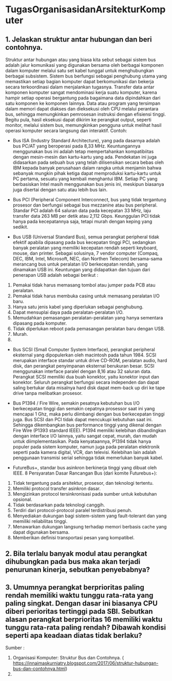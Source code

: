 # TugasOrganisasidanArsitekturKomputer

## 1. Jelaskan struktur antar hubungan dan beri contohnya.
Struktur antar hubungan atau yang biasa kita sebut sebagai sistem bus adalah jalur komunikasi yang digunakan bersama oleh berbagai komponen dalam komputer melalui satu set kabel tunggal untuk menghubungkan berbagai subsistem. Sistem bus berfungsi sebagai penghubung utama yang memastikan setiap bagian komputer dapat berkomunikasi dan bekerja secara terkoordinasi dalam menjalankan tugasnya. Transfer data antar komponen komputer sangat mendominasi kerja suatu komputer, karena hampir setiap operasi bergantung pada bagaimana data dipindahkan dari satu komponen ke komponen lainnya. Data atau program yang tersimpan dalam memori dapat diakses dan dieksekusi oleh CPU melalui perantara bus, sehingga memungkinkan pemrosesan instruksi dengan efisiensi tinggi. Begitu pula, hasil eksekusi dapat dikirim ke perangkat output, seperti monitor, melalui sistem bus, memungkinkan pengguna untuk melihat hasil operasi komputer secara langsung dan interaktif.
Contoh:
- Bus ISA (Industry Standard Architecture), yang pada dasarnya adalah bus PC/AT yang beroperasi pada 8,33 MHz. Keuntungannya menggunakan bus ini adalah tetap mempertahankan kompatibiitas dengan mesin-mesin dan kartu-kartu yang ada. Pendekatan ini juga didasarkan pada sebuah bus yang telah dilisensikan secara bebas oleh IBM kepada banyak perusahaan dalam rangka untuk menjamin bahwa sebanyak mungkin pihak ketiga dapat memproduksi kartu-kartu untuk PC pertama, sesuatu yang kembali menghantui IBM. Setiap PC yang berbasiskan Intel masih menggunakan bus jenis ini, meskipun biasanya juga disertai dengan satu atau lebih bus lain.

- Bus PCI (Peripheral Component Interconnect, bus yang tidak tergantung prosesor dan berfungsi sebagai bus mezzanine atau bus peripheral. Standar PCI adalah 64 saluran data pada kecepatan 33 MHz, laju transfer data 263 MB per detik atau 2,112 Gbps. Keunggulan PCI tidak hanya pada kecepatannya saja, tetapi murah dengan keping yang sedikit.

- Bus USB (Universal Standard Bus), semua perangkat peripheral tidak efektif apabila dipasang pada bus kecepatan tinggi PCI, sedangkan banyak peralatan yang memiliki kecepatan rendah seperti keyboard, mouse, dan printer. Sebagai solusinya, 7 vendor computer (Compaq, DEC, IBM, Intel, Microsoft, NEC, dan Northen Telecom) bersama-sama merancang bus untuk peralatan I/O berkecepatan rendah, yang dinamakan USB ini. Keuntungan yang didapatkan dan tujuan dari penerapan USB adalah sebagai berikut : 
1. Pemakai tidak harus memasang tombol atau jumper pada PCB atau peralatan.
2. Pemakai tidak harus membuka casing untuk memasang peralatan I/O baru. 
3. Hanya satu jenis kabel yang diperlukan sebagai penghubung. 
4. Dapat mensuplai daya pada peralatan-peralatan I/O. 
5. Memudahkan pemasangan peralatan-peralatan yang hanya sementara dipasang pada komputer. 
6. Tidak diperlukan reboot pada pemasangan peralatan baru dengan USB. 
7. Murah.
8. 
- Bus SCSI (Small Computer System Interface), perangkat peripheral eksternal yang dipopulerkan oleh macintosh pada tahun 1984. SCSI merupakan interface standar untuk drive CD-ROM, peralatan audio, hard disk, dan perangkat penyimpanan eksternal berukuran besar. SCSI menggunakan interface paralel dengan 8,16 atau 32 saluran data. Perangkat SCSI memiliki dua buah konektor, yaitu konektor input dan konektor. Seluruh perangkat berfungsi secara independen dan dapat saling bertukar data misalnya hard disk dapat mem-back up diri ke tape drive tanpa melibatkan prosesor.

- Bus P1394 / Fire Wire, semakin pesatnya kebutuhan bus I/O berkecepatan tinggi dan semakin cepatnya prosessor saat ini yang mencapai 1 Ghz, maka perlu diimbangi dengan bus berkecepatan tinggi juga. Bus SCSI dan PCI tidak dapat mencukupi kebutuhan saat ini. Sehingga dikembangkan bus performance tinggi yang dikenal dengan Fire Wire (P1393 standard IEEE). P1394 memiliki kelebihan dibandingkan dengan interface I/O lainnya, yaitu sangat cepat, murah, dan mudah untuk diimplementasikan. Pada kenyataannya, P1394 tidak hanya populer pada sistem komputer, namun juga pada peralatan elektronik seperti pada kamera digital, VCR, dan televisi. Kelebihan lain adalah penggunaan transmisi serial sehingga tidak memerlukan banyak kabel.

- FutureBus+, standar bus asinkron berkinerja tinggi yang dibuat oleh IEEE. 8 Persyaratan Dasar Rancangan Bus (dari komite Futurebus+):
1. Tidak tergantung pada arsitektur, prosesor, dan teknologi tertentu.
2. Memiliki protocol transfer asinkron dasar.
3. Mengizinkan protocol tersinkronisasi pada sumber untuk kebutuhan opsional.
4. Tidak berdasarkan pada teknologi canggih.
5. Terdiri dari protocol-protocol paralel terdistribusi penuh.
6. Menyediakan dukungan bagi sistem-sistem yang fault-tolerant dan yang memiliki reliabilitas tinggi.
7. Menawarkan dukungan langsung terhadap memori berbasis cache yang dapat digunakan bersama.
8. Memberikan definisi transportasi pesan yang kompatibel.

## 2. ⁠Bila terlalu banyak modul atau perangkat dihubungkan pada bus maka akan terjadi penurunan kinerja, sebutkan penyebabnya? 



## 3. ⁠Umumnya perangkat berprioritas paling rendah memiliki waktu tunggu rata-rata yang paling singkat. Dengan dasar ini biasanya CPU diberi perioritas tertinggi pada SBI. Sebutkan alasan perangkat berprioritas 16 memiliki waktu tunggu rata-rata paling rendah? Dibawah kondisi seperti apa keadaan diatas tidak berlaku?



Sumber :
  1. Organisasi Komputer: Struktur Bus dan Contohnya. ( https://innaimaskurniatry.blogspot.com/2017/06/struktur-hubungan-bus-dan-contohnya.html)
  2. 
